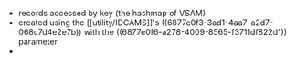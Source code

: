 - records accessed by key (the hashmap of VSAM)
- created using the [[utility/IDCAMS]]'s ((6877e0f3-3ad1-4aa7-a2d7-068c7d4e2e7b)) with the ((6877e0f6-a278-4009-8565-f3711df822d1)) parameter
-